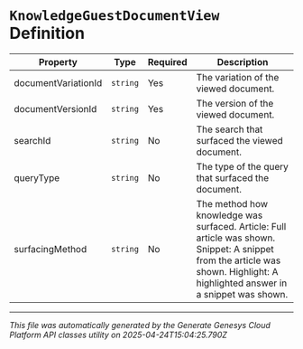 # `KnowledgeGuestDocumentView` Definition

| Property | Type | Required | Description |
|----------|------|----------|-------------|
| documentVariationId | `string` | Yes | The variation of the viewed document. |
| documentVersionId | `string` | Yes | The version of the viewed document. |
| searchId | `string` | No | The search that surfaced the viewed document. |
| queryType | `string` | No | The type of the query that surfaced the document. |
| surfacingMethod | `string` | No | The method how knowledge was surfaced. Article: Full article was shown. Snippet: A snippet from the article was shown. Highlight: A highlighted answer in a snippet was shown. |

---

*This file was automatically generated by the Generate Genesys Cloud Platform API classes utility on 2025-04-24T15:04:25.790Z*